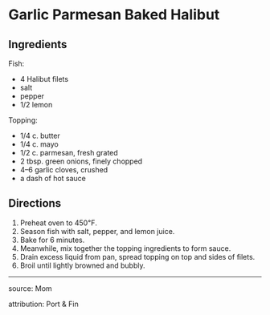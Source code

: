 # Garlic Parmesan Baked Halibut

## Ingredients

Fish:

- 4 Halibut filets
- salt
- pepper
- 1/2 lemon

Topping:

- 1/4 c. butter
- 1/4 c. mayo
- 1/2 c. parmesan, fresh grated 
- 2 tbsp. green onions, finely chopped
- 4–6 garlic cloves, crushed
- a dash of hot sauce

## Directions

1. Preheat oven to 450℉.
2. Season fish with salt, pepper, and lemon juice.
3. Bake for 6 minutes.
4. Meanwhile, mix together the topping ingredients to form sauce.
5. Drain excess liquid from pan, spread topping on top and sides of filets.
6. Broil until lightly browned and bubbly.

---

source: Mom 

attribution: Port & Fin
